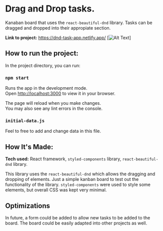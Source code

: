 # Drag and Drop tasks.

Kanaban board that uses the `react-beautiful-dnd` library. Tasks can be dragged and dropped into their appropiate section.

**Link to project:** https://dnd-task-app.netlify.app/
[![Alt Text](https://github.com/Andy-git985/drag-and-drop-tasks/assets/17731837/b27e5962-db91-4afe-bbf3-d77a23de726a)]

## How to run the project:

In the project directory, you can run:

### `npm start`

Runs the app in the development mode.\
Open [http://localhost:3000](http://localhost:3000) to view it in your browser.

The page will reload when you make changes.\
You may also see any lint errors in the console.

### `initial-data.js`

Feel to free to add and change data in this file.

## How It's Made:

**Tech used:** React framework, `styled-components` library, `react-beautiful-dnd` library.

This library uses the `react-beautiful-dnd` which allows the dragging and dropping of elements. Just a simple kanban board to test out the functionality of the library. `styled-components` were used to style some elements, but overall CSS was kept very minimal.

## Optimizations

In future, a form could be added to allow new tasks to be added to the board. The board could be easily adapted into other projects as well.
